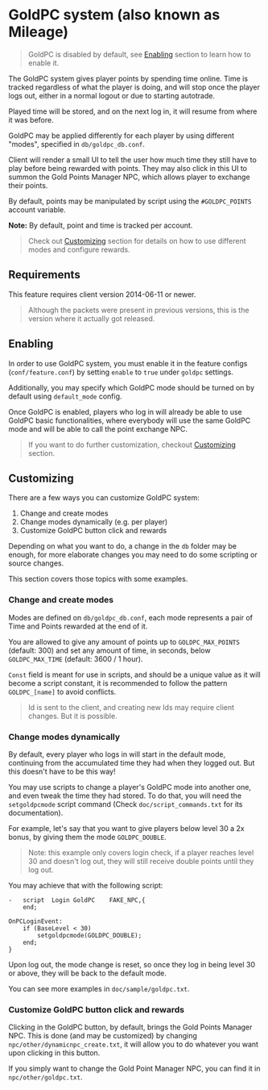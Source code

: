 <!--
> This file is part of Hercules.
> http://herc.ws - http://github.com/HerculesWS/Hercules
> 
> Copyright (C) 2023-2025 Hercules Dev Team
> Copyright (C) KirieZ
> 
> Hercules is free software: you can redistribute it and/or modify it under the terms of the GNU General Public License as published by the Free Software Foundation, either version 3 of the License, or (at your option) any later version.
> 
> This program is distributed in the hope that it will be useful, but WITHOUT ANY WARRANTY; without even the implied warranty of MERCHANTABILITY or FITNESS FOR A PARTICULAR PURPOSE. 
> See the GNU General Public License for more details.
>
> You should have received a copy of the GNU General Public License along with this program.  
> If not, see <http://www.gnu.org/licenses/>.
-->

# GoldPC system (also known as Mileage)
> GoldPC is disabled by default, see [Enabling](#enabling) section to learn how to enable it.

The GoldPC system gives player points by spending time online. Time is tracked regardless of what the player is doing,
and will stop once the player logs out, either in a normal logout or due to starting autotrade.

Played time will be stored, and on the next log in, it will resume from where it was before.

GoldPC may be applied differently for each player by using different "modes", specified in `db/goldpc_db.conf`.

Client will render a small UI to tell the user how much time they still have to play before being rewarded with points.
They may also click in this UI to summon the Gold Points Manager NPC, which allows player to exchange their points.

By default, points may be manipulated by script using the `#GOLDPC_POINTS` account variable.

**Note:** By default, point and time is tracked per account.

> Check out [Customizing](#customizing) section for details on how to use different modes and configure rewards.

## Requirements
This feature requires client version 2014-06-11 or newer.

> Although the packets were present in previous versions, this is the version where it actually got released.

## Enabling
In order to use GoldPC system, you must enable it in the feature configs (`conf/feature.conf`) by
setting `enable` to `true` under `goldpc` settings.

Additionally, you may specify which GoldPC mode should be turned on by default using `default_mode` config.

Once GoldPC is enabled, players who log in will already be able to use GoldPC basic functionalities,
where everybody will use the same GoldPC mode and will be able to call the point exchange NPC.

> If you want to do further customization, checkout [Customizing](#customizing) section.

## Customizing
There are a few ways you can customize GoldPC system:
1. Change and create modes
2. Change modes dynamically (e.g. per player)
3. Customize GoldPC button click and rewards

Depending on what you want to do, a change in the `db` folder may be enough, for more elaborate changes
you may need to do some scripting or source changes.

This section covers those topics with some examples.

### Change and create modes
Modes are defined on `db/goldpc_db.conf`, each mode represents a pair of Time and Points rewarded at the end of it.

You are allowed to give any amount of points up to `GOLDPC_MAX_POINTS` (default: 300)
and set any amount of time, in seconds, below `GOLDPC_MAX_TIME` (default: 3600 / 1 hour).

`Const` field is meant for use in scripts, and should be a unique value as it will become a script constant,
it is recommended to follow the pattern `GOLDPC_[name]` to avoid conflicts.

> Id is sent to the client, and creating new Ids may require client changes. But it is possible.

### Change modes dynamically
By default, every player who logs in will start in the default mode, continuing from the accumulated time they
had when they logged out. But this doesn't have to be this way!

You may use scripts to change a player's GoldPC mode into another one, and even tweak the time they had stored.
To do that, you will need the `setgoldpcmode` script command (Check `doc/script_commands.txt` for its documentation).

For example, let's say that you want to give players below level 30 a 2x bonus, by giving them the mode `GOLDPC_DOUBLE`.

> Note: this example only covers login check, if a player reaches level 30 and doesn't log out, they will still
> receive double points until they log out.

You may achieve that with the following script:
```
-	script	Login GoldPC	FAKE_NPC,{
	end;

OnPCLoginEvent:
	if (BaseLevel < 30)
		setgoldpcmode(GOLDPC_DOUBLE);
	end;
}
```

Upon log out, the mode change is reset, so once they log in being level 30 or above, they will be back to the default mode.

You can see more examples in `doc/sample/goldpc.txt`.

### Customize GoldPC button click and rewards
Clicking in the GoldPC button, by default, brings the Gold Points Manager NPC.
This is done (and may be customized) by changing `npc/other/dynamicnpc_create.txt`,
it will allow you to do whatever you want upon clicking in this button.

If you simply want to change the Gold Point Manager NPC, you can find it in `npc/other/goldpc.txt`.
